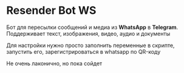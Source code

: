 # Resender Bot WS

Бот для пересылки сообщений и медиа из **WhatsApp** в **Telegram**. Поддерживает текст, изображения, видео, аудио и документы

Для настройки нужно просто заполнить переменные в скрипте, запустить его, зарегистрироваться в whatsapp по QR-коду

Не очень лаконично, но пока сойдет 

